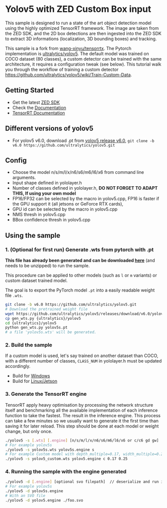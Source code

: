 # Yolov5 with ZED Custom Box input

This sample is designed to run a state of the art object detection model using the highly optimized TensorRT framework. The image are taken from the ZED SDK, and the 2D box detections are then ingested into the ZED SDK to extract 3D informations (localization, 3D bounding boxes) and tracking.

This sample is a fork from [wang-xinyu/tensorrtx](https://github.com/wang-xinyu/tensorrtx/tree/master/yolov5). The Pytorch implementation is [ultralytics/yolov5](https://github.com/ultralytics/yolov5). The default model was trained on COCO dataset (80 classes), a custom detector can be trained with the same architecture, it requires a configuration tweak (see below). This tutorial walk you through the workflow of training a custom detector https://github.com/ultralytics/yolov5/wiki/Train-Custom-Data.


## Getting Started

 - Get the latest [ZED SDK](https://www.stereolabs.com/developers/release/)
 - Check the [Documentation](https://www.stereolabs.com/docs/)
 - [TensorRT Documentation](https://docs.nvidia.com/deeplearning/tensorrt/developer-guide/index.html)

## Different versions of yolov5

- For yolov5 v6.0, download .pt from [yolov5 release v6.0](https://github.com/ultralytics/yolov5/releases/tag/v6.0), `git clone -b v6.0 https://github.com/ultralytics/yolov5.git` 

## Config

- Choose the model n/s/m/l/x/n6/s6/m6/l6/x6 from command line arguments.
- Input shape defined in yololayer.h
- Number of classes defined in yololayer.h, **DO NOT FORGET TO ADAPT THIS, If using your own model**
- FP16/FP32 can be selected by the macro in yolov5.cpp, FP16 is faster if the GPU support it (all jetsons or GeForce RTX cards), 
- GPU id can be selected by the macro in yolov5.cpp
- NMS thresh in yolov5.cpp
- BBox confidence thresh in yolov5.cpp

## Using the sample


### 1. (Optional for first run) Generate .wts from pytorch with .pt

**This file has already been generated and can be downloaded [here](https://download.stereolabs.com/sample_custom_objects/yolov5s.wts.zip)** (and needs to be unzipped) to run the sample. 

This procedure can be applied to other models (such as `l` or `m` variants) or custom dataset trained model.

The goal is to export the PyTorch model `.pt` into a easily readable weight file `.wts`.

```sh
git clone -b v6.0 https://github.com/ultralytics/yolov5.git
# Download the pretrained weight file
wget https://github.com/ultralytics/yolov5/releases/download/v6.0/yolov5s.pt
cp gen_wts.py {ultralytics}/yolov5
cd {ultralytics}/yolov5
python gen_wts.py yolov5s.pt
# a file 'yolov5s.wts' will be generated.
```


### 2. Build the sample

If a custom model is used, let's say trained on another dataset than COCO, with a different number of classes, `CLASS_NUM` in yololayer.h must be updated accordingly.

 - Build for [Windows](https://www.stereolabs.com/docs/app-development/cpp/windows/)
 - Build for [Linux/Jetson](https://www.stereolabs.com/docs/app-development/cpp/linux/)


### 3. Generate the TensorRT engine

TensorRT apply heavy optimisation by processing the network structure itself and benchmarking all the available implementation of each inference function to take the fastest. The result in the inference engine. This process can take a few minutes so we usually want to generate it the first time than saving it for later reload. This step should be done at each model or weight change, but only once.

```sh
./yolov5 -s [.wts] [.engine] [n/s/m/l/x/n6/s6/m6/l6/x6 or c/c6 gd gw]  // serialize model to plan file
# For example yolov5s
./yolov5 -s yolov5s.wts yolov5s.engine s
# For example Custom model with depth_multiple=0.17, width_multiple=0.25 in yolov5.yaml
./yolov5 -s yolov5_custom.wts yolov5.engine c 0.17 0.25
```

### 4. Running the sample with the engine generated

```sh
./yolov5 -d [.engine] [optional svo filepath]  // deserialize and run inference
# For example yolov5s
./yolov5 -d yolov5s.engine
# With an SVO file
./yolov5 -d yolov5.engine ./foo.svo
```
